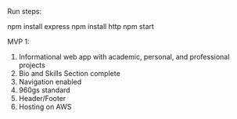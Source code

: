 Run steps:

npm install express
npm install http
npm start

MVP 1:
1. Informational web app with academic, personal, and professional projects
2. Bio and Skills Section complete
3. Navigation enabled
4. 960gs standard
5. Header/Footer
6. Hosting on AWS